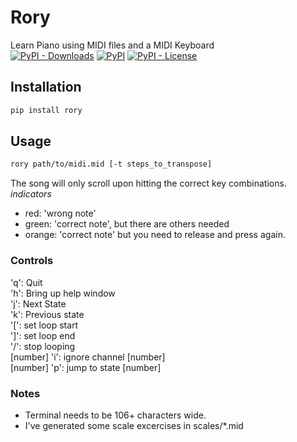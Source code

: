 # Rory
Learn Piano using MIDI files and a MIDI Keyboard<br/>
[![PyPI - Downloads](https://img.shields.io/pypi/dm/rory?style=flat-square)](https://pypi.org/project/rory/)
[![PyPI](https://img.shields.io/pypi/v/rory?style=flat-square)](https://pypi.org/project/rory/)
[![PyPI - License](https://img.shields.io/pypi/l/rory?style=flat-square)](https://burnsomni.net/project/rory/?branch=master&path=LICENSE)

<!--img src="https://raw.githubusercontent.com/quintinfsmith/rory/master/res/sample.svg" /-->

## Installation
```bash
pip install rory
```

## Usage
```bash
rory path/to/midi.mid [-t steps_to_transpose]
```

The song will only scroll upon hitting the correct key combinations.
*indicators*
- red: 'wrong note'
- green: 'correct note', but there are others needed
- orange: 'correct note' but you need to release and press again.

### Controls
'q': Quit<br/>
'h': Bring up help window<br/>
'j': Next State<br/>
'k': Previous state<br/>
'[': set loop start<br/>
']': set loop end<br/>
'/': stop looping<br/>
[number] 'i': ignore channel [number]<br/>
[number] 'p': jump to state [number]<br/>

### Notes
- Terminal needs to be 106+ characters wide.
- I've generated some scale excercises in scales/*.mid

